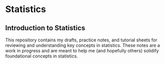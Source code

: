 # Statistics

## Introduction to Statistics 
This repository contains my drafts, practice notes, and tutorial sheets for reviewing and understanding key concepts in statistics. These notes are a work in progress and are meant to help me (and hopefully others) solidify foundational concepts in statistics.
